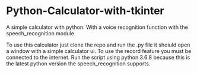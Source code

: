 # Python-Calculator-with-tkinter
A simple calculator with python. With a voice recognition function with the speech_recognition module 


To use this calculator just clone the repo and run the .py file it shoiuld open a window with a simple calculator ui.
To use the record feature you must be connected to the internet.
Run the script using python 3.6.8 because this is the latest python version the speech_recognition supports.
